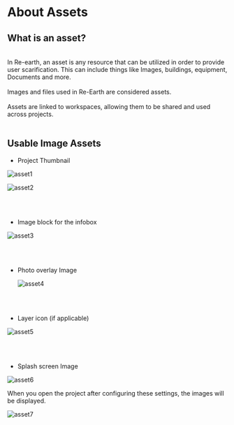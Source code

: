 # About Assets

## What is an asset?
<br>
In Re-earth, an asset is any resource that can be utilized in order to provide user scarification. This can include things like Images, buildings, equipment, Documents and more.

<br>
<br>
Images and files used in Re-Earth are considered assets.
<br>
<br>
Assets are linked to workspaces, allowing them to be shared and used across projects.

<br>
<br>


## Usable Image Assets

- Project Thumbnail

![asset1](https://github.com/user-attachments/assets/77a7b5eb-abcc-4a8e-810d-f7a1d355101d)
 
![asset2](https://github.com/user-attachments/assets/7f3e8cb7-1d71-4538-b94b-aa83394588f9)

<br>
<br>

- Image block for the infobox

 ![asset3](https://github.com/user-attachments/assets/c5fe9100-e607-48d6-bb34-fb09a8de785a)

<br>
<br>

- Photo overlay Image
  
  ![asset4](https://github.com/user-attachments/assets/8e7cb128-d8ad-48d5-97a3-57d87e57d7ba)

<br>
<br>

- Layer icon (if applicable)

 ![asset5](https://github.com/user-attachments/assets/c0447e16-7610-4684-820c-093239eac33a)

<br>
<br>

- Splash screen Image 

 ![asset6](https://github.com/user-attachments/assets/027b8b60-3271-4e70-8e81-b2f0ba7a4092)



  When you open the project after configuring these settings, the images will be displayed.


  ![asset7](https://github.com/user-attachments/assets/97f198b7-0169-486c-90c3-3b37ac19201b)
  
<br>


    
